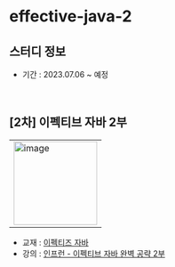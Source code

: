 # effective-java-2
## 스터디 정보
- 기간 : 2023.07.06 ~ 예정

<br/> 

## [2차] 이펙티브 자바 2부
<table><tr><td>
    <img width="150" alt="image" src="https://user-images.githubusercontent.com/87924260/228149392-17e6d0cb-3f0b-4f4a-a31c-ada47cadb719.png">
</td></tr></table>

- 교재 : [이펙티즈 자바](https://www.aladin.co.kr/shop/wproduct.aspx?ItemId=171196410)
- 강의 : [인프런 - 이펙티브 자바 완벽 공략 2부](https://www.inflearn.com/course/%EC%9D%B4%ED%8E%99%ED%8B%B0%EB%B8%8C-%EC%9E%90%EB%B0%94-2)
